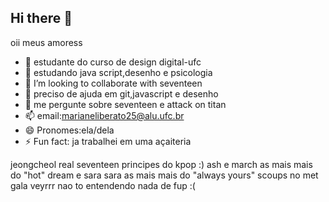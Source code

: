 ## Hi there 👋

<!--
**Maryyyy17/Maryyyy17** is a ✨ _special_ ✨ repository because its `README.md` (this file) appears on your GitHub profile.

Here are some ideas to get you started:

- 🔭 I’m currently working on ...
- 🌱 I’m currently learning ...
- 👯 I’m looking to collaborate on ...............
- 🤔 I’m looking for help with ...
- 💬 Ask me about ...
- 📫 How to reach me: ...
- 😄 Pronouns: ...
- ⚡ Fun fact: ...
-->
oii meus amoress
- 🔭 estudante do curso de design digital-ufc
- 🌱 estudando java script,desenho e psicologia
- 👯 I’m looking to collaborate with seventeen
- 🤔 preciso de ajuda em git,javascript e desenho
- 💬 me pergunte sobre seventeen e attack on titan
- 📫 email:marianeliberato25@alu.ufc.br
- 😄 Pronomes:ela/dela
- ⚡ Fun fact: ja trabalhei em uma açaiteria

jeongcheol real
seventeen principes do kpop :)
ash e march as mais mais do "hot"
dream e sara sara as mais mais do "always yours"
scoups no met gala veyrrr
nao to entendendo nada de fup :(